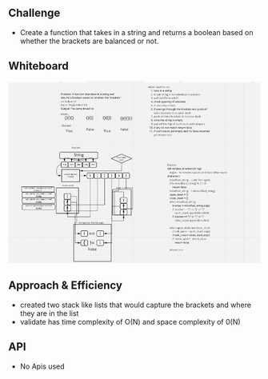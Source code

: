 ## Challenge
- Create a function that takes in a string and returns a boolean based on whether the brackets are balanced or not.

## Whiteboard
![Whiteboard](./whiteboard.png)

## Approach & Efficiency
- created two stack like lists that would capture the brackets and where they are in the list
- validate has time complexity of O(N) and space complexity of 0(N)



## API
- No Apis used
